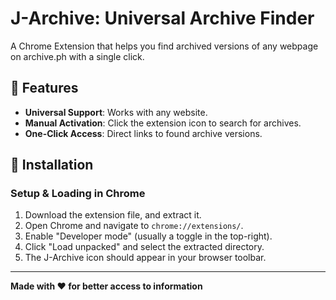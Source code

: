 # J-Archive: Universal Archive Finder

A Chrome Extension that helps you find archived versions of any webpage on archive.ph with a single click.

## 🎯 Features

- **Universal Support**: Works with any website.
- **Manual Activation**: Click the extension icon to search for archives.
- **One-Click Access**: Direct links to found archive versions.

## 🚀 Installation

### Setup & Loading in Chrome
1.  Download the extension file, and extract it.
2.  Open Chrome and navigate to `chrome://extensions/`.
3.  Enable "Developer mode" (usually a toggle in the top-right).
4.  Click "Load unpacked" and select the extracted directory.
5.  The J-Archive icon should appear in your browser toolbar.

---

**Made with ❤️ for better access to information** 
